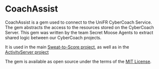 # CoachAssist

CoachAssist is a gem used to connect to the UniFR CyberCoach Service. The gem abstracts the access to the resources stored on the CyberCoach Server. This gem was written by the team Secret Moose Agents to extract shared logic between our CyberCoach projects.

It is used in the main [Sweat-to-Score project](https://github.com/moose-secret-agents/sweat-to-score), as well as in the [ActivityServer project](https://github.com/moose-secret-agents/ActivityServer)

The gem is available as open source under the terms of the [MIT License](http://opensource.org/licenses/MIT).

